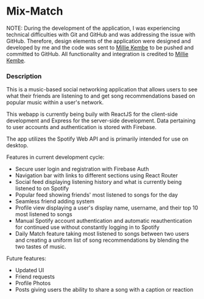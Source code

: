 # Mix-Match

NOTE: During the development of the application, I was experiencing technical difficulties with Git and GitHub and was addressing the issue with GitHub. Therefore, design elements of the application were designed and developed by me and the code was sent to [Millie Kembe](https://github.com/mkembe) to be pushed and committed to GitHub. All functionality and integration is credited to [Millie Kembe](https://github.com/mkembe).

### Description
This is a music-based social networking application that allows users to see what their friends are listening to and get song recommendations based on popular music within a user's network. 

This webapp is currently being buily with ReactJS for the client-side development and Express for the server-side development. Data pertaining to user accounts and authentication is stored with Firebase.

The app utilizes the Spotify Web API and is primarily intended for use on desktop. 

Features in current development cycle:
- Secure user login and registration with Firebase Auth 
- Navigation bar with links to different sections using React Router
- Social feed displaying listening history and what is currently being listened to on Spotify
- Popular feed showing friends' most listened to songs for the day
- Seamless friend adding system
- Profile view displaying a user's display name, username, and their top 10 most listened to songs
- Manual Spotify account authentication and automatic reauthentication for continued use without constantly logging in to Spotify
- Daily Match feature taking most listened to songs between two users and creating a uniform list of song recommendations by blending the two tastes of music. 

Future features:
- Updated UI
- Friend requests 
- Profile Photos
- Posts giving users the ability to share a song with a caption or reaction
